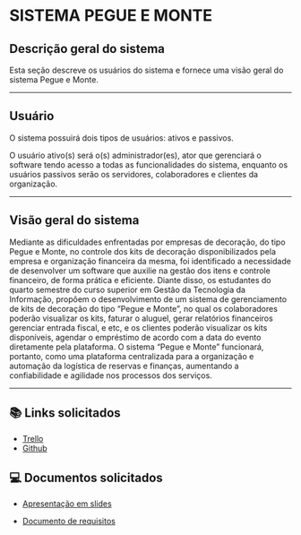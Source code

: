 
# SISTEMA PEGUE E MONTE


## Descrição geral do sistema
Esta seção descreve os usuários do sistema e fornece uma visão geral do sistema Pegue e 
Monte. 
___

## Usuário

O sistema possuirá dois tipos de usuários: ativos e passivos. 

O usuário ativo(s) será o(s) administrador(es), ator que gerenciará o software tendo acesso a 
todas as funcionalidades do sistema, enquanto os usuários passivos serão os servidores, 
colaboradores e clientes da organização.
___

## Visão geral do sistema  

Mediante as dificuldades enfrentadas por empresas de decoração, do tipo Pegue e Monte, no 
controle dos kits de decoração disponibilizados pela empresa e organização financeira da 
mesma, foi identificado a necessidade de desenvolver um software que auxilie na gestão dos 
itens e controle financeiro, de forma prática e eficiente. 
Diante disso, os estudantes do quarto semestre do curso superior em Gestão da Tecnologia da 
Informação, propõem o desenvolvimento de um sistema de gerenciamento de kits de 
decoração do tipo “Pegue e Monte”, no qual os colaboradores poderão visualizar os kits, 
faturar o aluguel, gerar relatórios financeiros gerenciar entrada fiscal, e etc, e os clientes 
poderão visualizar os kits disponíveis, agendar o empréstimo de acordo com a data do evento 
diretamente pela plataforma. 
O sistema “Pegue e Monte” funcionará, portanto, como uma plataforma centralizada para a 
organização e automação da logística de reservas e finanças, aumentando a confiabilidade 
e agilidade nos processos dos serviços.
___

## 📚 Links solicitados
- [Trello](https://trello.com/invite/b/681fe46994c6170f6882711a/ATTId8efd6860cca851d0c686e57ee2db15071BB7BFB/projeto-engenharia-de-software)
- [Github](https://github.com/brunaalvescabral/DecoraCerto-Gestao_Inteligente_para_Montagens_Criativas)

## 💻 Documentos solicitados
- [Apresentação em slides](file:///C:/Users/%C3%89lida%20Guedes/Downloads/Apresenta%C3%A7%C3%A3o%20engenharia%20de%20software-%20sistema%20pegue%20e%20monte.pdf)

- [Documento de requisitos](file:///C:/Users/%C3%89lida%20Guedes/Downloads/Documento%20de%20requisitos%20do%20sistema%20Pegue%20e%20Monte.pdf)
